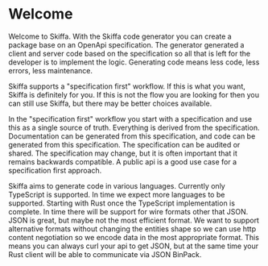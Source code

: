 # Welcome

Welcome to Skiffa. With the Skiffa code generator you can create a package base on an OpenApi specification. The generator generated a client and server code based on the specification so all that is left for the developer is to implement the logic. Generating code means less code, less errors, less maintenance.

Skiffa supports a "specification first" workflow. If this is what you want, Skiffa is definitely for you. If this is not the flow you are looking for then you can still use Skiffa, but there may be better choices available.

In the "specification first" workflow you start with a specification and use this as a single source of truth. Everything is derived from the specification. Documentation can be generated from this specification, and code can be generated from this specification. The specification can be audited or shared. The specification may change, but it is often important that it remains backwards compatible. A public api is a good use case for a specification first approach.

Skiffa aims to generate code in various languages. Currently only TypeScript is supported. In time we expect more languages to be supported. Starting with Rust once the TypeScript implementation is complete. In time there will be support for wire formats other that JSON. JSON is great, but maybe not the most efficient format. We want to support alternative formats without changing the entities shape so we can use http content negotiation so we encode data in the most appropriate format. This means you can always curl your api to get JSON, but at the same time your Rust client will be able to communicate via JSON BinPack.
